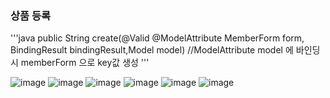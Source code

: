 ### 상품 등록


'''java
 public String create(@Valid @ModelAttribute MemberForm form, BindingResult bindingResult,Model model)
 //ModelAttribute model 에 바인딩시 memberForm 으로 key값 생성
'''


![image](https://user-images.githubusercontent.com/40969203/104924366-aa525180-59e0-11eb-81f3-62d322370d2b.png)
![image](https://user-images.githubusercontent.com/40969203/104924381-af170580-59e0-11eb-8833-a10c57ddcdcc.png)
![image](https://user-images.githubusercontent.com/40969203/104924393-b2aa8c80-59e0-11eb-972d-bfcdfaac071e.png)
![image](https://user-images.githubusercontent.com/40969203/104924400-b5a57d00-59e0-11eb-9cb9-61a27631b033.png)
![image](https://user-images.githubusercontent.com/40969203/104924410-b8a06d80-59e0-11eb-841b-72f875253372.png)
![image](https://user-images.githubusercontent.com/40969203/104924426-bd652180-59e0-11eb-8818-ab517e4ad7e3.png)

